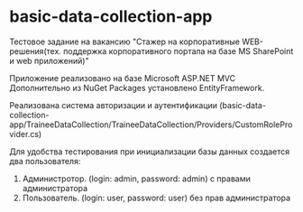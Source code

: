 # basic-data-collection-app
Тестовое задание на вакансию "Стажер на корпоративные WEB-решения(тех. поддержка корпоративного портала на базе MS SharePoint и web приложений)"

Приложение реализовано на базе Microsoft ASP.NET MVC
Дополнительно из NuGet Packages установлено EntityFramework.

Реализована система авторизации и аутентификации (basic-data-collection-app/TraineeDataCollection/TraineeDataCollection/Providers/CustomRoleProvider.cs)

Для удобства тестирования при инициализации базы данных создается два пользователя:
1. Администротор. (login: admin, password: admin) с правами администратора
2. Пользователь. (login: user, password: user) без прав администратора
